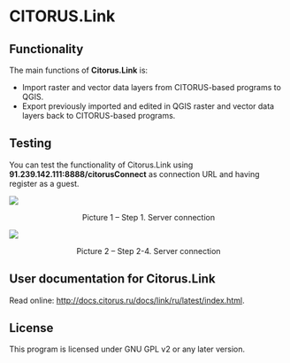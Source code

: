 CITORUS.Link
============

Functionality
-------------

The main functions of **Citorus.Link** is:

- Import raster and vector data layers from CITORUS-based programs to QGIS.
- Export previously imported and edited in QGIS raster and vector data layers back to CITORUS-based programs.

Testing
-------

You can test the functionality of Citorus.Link using **91.239.142.111:8888/citorusConnect** as connection URL and having register as a guest.

![](https://raw.githubusercontent.com/citoruspm/link/master/source/_static/read_me_1.png)

<center> Picture 1 – Step 1. Server connection </center>
 
![](https://raw.githubusercontent.com/citoruspm/link/master/source/_static/read_me_2.png)

<center> Picture 2 – Step 2-4. Server connection </center>

User documentation for Citorus.Link
-----------------------------------

Read online: http://docs.citorus.ru/docs/link/ru/latest/index.html.

License
-------

This program is licensed under GNU GPL v2 or any later version.



